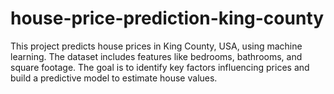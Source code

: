 # house-price-prediction-king-county
This project predicts house prices in King County, USA, using machine learning. The dataset includes features like bedrooms, bathrooms, and square footage. The goal is to identify key factors influencing prices and build a predictive model to estimate house values.
